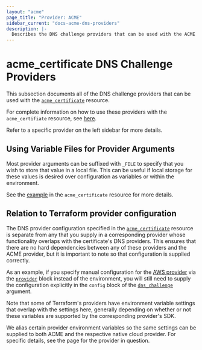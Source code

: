 ```yaml
---
layout: "acme"
page_title: "Provider: ACME"
sidebar_current: "docs-acme-dns-providers"
description: |-
  Describes the DNS challenge providers that can be used with the ACME provider.
---
```


# acme_certificate DNS Challenge Providers

This subsection documents all of the DNS challenge providers that can be used
with the [`acme_certificate`][resource-acme-certificate] resource.

[resource-acme-certificate]: /docs/providers/acme/r/certificate.html

For complete information on how to use these providers with the
`acme_certifiate` resource, see
[here][resource-acme-certificate-dns-challenges].

[resource-acme-certificate-dns-challenges]: /docs/providers/acme/r/certificate.html#using-dns-challenges

Refer to a specific provider on the left sidebar for more details.

## Using Variable Files for Provider Arguments

Most provider arguments can be suffixed with `_FILE` to specify that you wish to
store that value in a local file. This can be useful if local storage for these
values is desired over configuration as variables or within the environment.

See the [example][acme-certificate-file-arg-example] in the `acme_certificate`
resource for more details.

[acme-certificate-file-arg-example]: /docs/providers/acme/r/certificate.html#using-variable-files-for-provider-arguments

## Relation to Terraform provider configuration

The DNS provider configuration specified in the
[`acme_certificate`][resource-acme-certificate] resource is separate from any
that you supply in a corresponding provider whose functionality overlaps with
the certificate's DNS providers.  This ensures that there are no hard
dependencies between any of these providers and the ACME provider, but it is
important to note so that configuration is supplied correctly.

As an example, if you specify manual configuration for the [AWS
provider][tf-provider-aws] via the [`provider`][tf-providers] block instead of
the environment, you will still need to supply the configuration explicitly in
the `config` block of the
[`dns_challenge`][resource-acme-certificate-dns-challenge-arg] argument.

[tf-provider-aws]: /docs/providers/aws/index.html
[tf-providers]: /docs/configuration/providers.html
[resource-acme-certificate-dns-challenge-arg]: /docs/providers/acme/r/certificate.html#dns_challenge

Note that some of Terraform's providers have environment variable settings that
overlap with the settings here, generally depending on whether or not these
variables are supported by the corresponding provider's SDK.

We alias certain provider environment variables so the same settings can be
supplied to both ACME and the respective native cloud provider. For specific
details, see the page for the provider in question.
